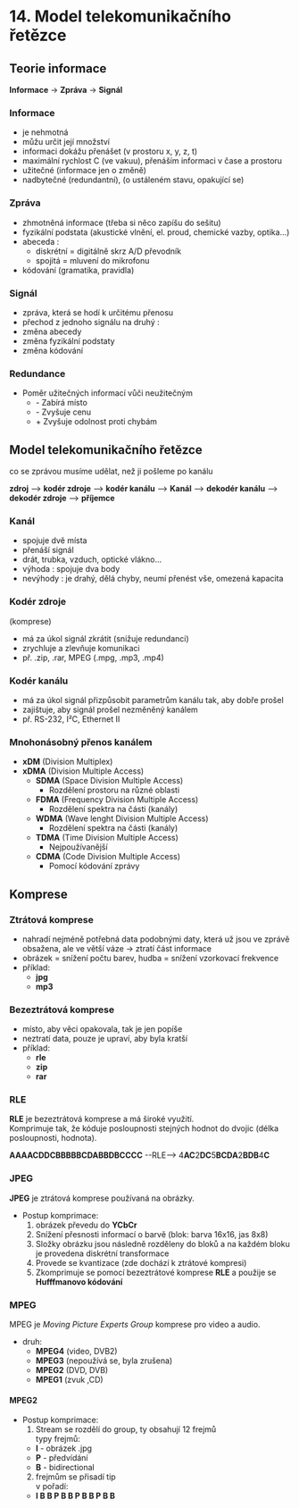 # 14. Model telekomunikačního řetězce
## Teorie informace
**Informace** -> **Zpráva** -> **Signál**
### Informace
- je nehmotná
- můžu určit její množství
- informaci dokážu přenášet (v prostoru x, y, z, t)
- maximální rychlost C (ve vakuu), přenáším informaci v čase a prostoru
- užitečné (informace jen o změně)
- nadbytečné (redundantní), (o ustáleném stavu, opakující se)
### Zpráva
- zhmotněná informace (třeba si něco zapíšu do sešitu)
- fyzikální podstata (akustické vlnění, el. proud, chemické vazby, optika…)
- abeceda :                   
  - diskrétní = digitálně skrz A/D převodník
  - spojitá = mluvení do mikrofonu
- kódování (gramatika, pravidla)
### Signál 
- zpráva, která se hodí k určitému přenosu
- přechod z jednoho signálu na druhý :
- změna abecedy
- změna fyzikální podstaty
- změna kódování
### Redundance
- Poměr užitečných informací vůči neužitečným
  - \- Zabírá místo			
  - \- Zvyšuje cenu
  - \+ Zvyšuje odolnost proti chybám
  
  
## Model telekomunikačního řetězce
co se zprávou musíme udělat, než ji pošleme po kanálu

**zdroj** --> **kodér zdroje** --> **kodér kanálu** --> **Kanál** --> **dekodér kanálu** --> **dekodér zdroje** --> **příjemce**

### Kanál
- spojuje dvě místa
- přenáší signál
- drát, trubka, vzduch, optické vlákno…
- výhoda : spojuje dva body
- nevýhody : je drahý, dělá chyby, neumí přenést vše, omezená kapacita
### Kodér zdroje 
(komprese)
- má za úkol signál zkrátit (snižuje redundanci)
- zrychluje a zlevňuje komunikaci
- př. .zip, .rar, MPEG (.mpg, .mp3, .mp4)
### Kodér kanálu
- má za úkol signál přizpůsobit parametrům kanálu tak, aby dobře prošel
- zajištuje, aby signál prošel nezměněný kanálem
- př. RS-232, I²C, Ethernet II
### Mnohonásobný přenos kanálem
- **xDM**	(Division Multiplex)
- **xDMA**	(Division Multiple Access)
  - **SDMA**	(Space Division Multiple Access)
    - Rozdělení prostoru na různé oblasti
  - **FDMA**	(Frequency Division Multiple Access)
    - Rozdělení spektra na části (kanály)
  - **WDMA**	(Wave lenght Division Multiple Access)
    - Rozdělení spektra na části (kanály)
  - **TDMA**	(Time Division Multiple Access)
    - Nejpoužívanější
  - **CDMA**	(Code Division Multiple Access)
    - Pomocí kódování zprávy
    
    
## Komprese
### Ztrátová komprese
- nahradí nejméně potřebná data podobnými daty, která už jsou ve zprávě obsažena, ale ve větší váze -> ztratí část informace
- obrázek = snížení počtu barev, hudba = snížení vzorkovací frekvence
- příklad:
  - **jpg**
  - **mp3**
  
### Bezeztrátová komprese
- místo, aby věci opakovala, tak je jen popíše
- neztratí data, pouze je upraví, aby byla kratší
- příklad:
  - **rle**
  - **zip**
  - **rar**
  
### RLE
**RLE** je bezeztrátová komprese a má široké využití.  
Komprimuje tak, že kóduje posloupnosti stejných hodnot do dvojic (délka posloupnosti, hodnota). 

**AAAACDDCBBBBBCDABBDBCCCC** --RLE--> 4**AC**2**DC**5**BCDA**2**BDB**4**C**

### JPEG
**JPEG** je ztrátová komprese používaná na obrázky.  

- Postup komprimace: 
  1. obrázek převedu do **YCbCr**
  2. Snížení přesnosti informací o barvě (blok: barva 16x16, jas 8x8)
  3. Složky obrázku jsou následně rozděleny do bloků a na každém bloku je provedena diskrétní transformace
  4. Provede se kvantizace (zde dochází k ztrátové kompresi)
  5. Zkomprimuje se pomocí bezeztrátové komprese **RLE** a použije se **Hufffmanovo kódování**
  
  

### MPEG 
MPEG je *Moving Picture Experts Group* komprese pro video a audio.  
- druh: 
  - **MPEG4** (video, DVB2)
  - **MPEG3** (nepoužívá se, byla zrušena)
  - **MPEG2** (DVD, DVB)
  - **MPEG1** (zvuk ,CD)
  
#### MPEG2
- Postup komprimace: 
  1. Stream se rozdělí do group, ty obsahují 12 frejmů  
  typy frejmů:
    - **I** - obrázek  .jpg
    - **P** - předvídání
    - **B** - bidirectional 
  2. frejmům se přisadí tip  
  v pořadí:
    - **I B B P B B P B B P B B**
  
  
  
  
  
